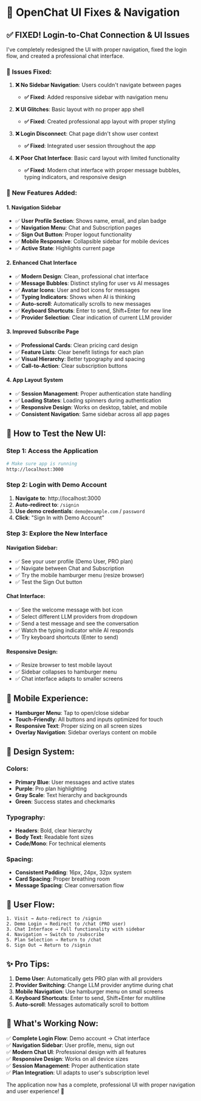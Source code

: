# 🎨 OpenChat UI Fixes & Navigation

## ✅ **FIXED!** Login-to-Chat Connection & UI Issues

I've completely redesigned the UI with proper navigation, fixed the login flow, and created a professional chat interface.

### 🔧 **Issues Fixed:**

1. **❌ No Sidebar Navigation**: Users couldn't navigate between pages
   - **✅ Fixed**: Added responsive sidebar with navigation menu

2. **❌ UI Glitches**: Basic layout with no proper app shell
   - **✅ Fixed**: Created professional app layout with proper styling

3. **❌ Login Disconnect**: Chat page didn't show user context
   - **✅ Fixed**: Integrated user session throughout the app

4. **❌ Poor Chat Interface**: Basic card layout with limited functionality
   - **✅ Fixed**: Modern chat interface with proper message bubbles, typing indicators, and responsive design

### 🎯 **New Features Added:**

#### **1. Navigation Sidebar**
- ✅ **User Profile Section**: Shows name, email, and plan badge
- ✅ **Navigation Menu**: Chat and Subscription pages
- ✅ **Sign Out Button**: Proper logout functionality
- ✅ **Mobile Responsive**: Collapsible sidebar for mobile devices
- ✅ **Active State**: Highlights current page

#### **2. Enhanced Chat Interface**
- ✅ **Modern Design**: Clean, professional chat interface
- ✅ **Message Bubbles**: Distinct styling for user vs AI messages
- ✅ **Avatar Icons**: User and bot icons for messages
- ✅ **Typing Indicators**: Shows when AI is thinking
- ✅ **Auto-scroll**: Automatically scrolls to new messages
- ✅ **Keyboard Shortcuts**: Enter to send, Shift+Enter for new line
- ✅ **Provider Selection**: Clear indication of current LLM provider

#### **3. Improved Subscribe Page**
- ✅ **Professional Cards**: Clean pricing card design
- ✅ **Feature Lists**: Clear benefit listings for each plan
- ✅ **Visual Hierarchy**: Better typography and spacing
- ✅ **Call-to-Action**: Clear subscription buttons

#### **4. App Layout System**
- ✅ **Session Management**: Proper authentication state handling
- ✅ **Loading States**: Loading spinners during authentication
- ✅ **Responsive Design**: Works on desktop, tablet, and mobile
- ✅ **Consistent Navigation**: Same sidebar across all app pages

## 🚀 **How to Test the New UI:**

### **Step 1: Access the Application**
```bash
# Make sure app is running
http://localhost:3000
```

### **Step 2: Login with Demo Account**
1. **Navigate to**: http://localhost:3000
2. **Auto-redirect to**: `/signin`
3. **Use demo credentials**: `demo@example.com` / `password`
4. **Click**: "Sign In with Demo Account"

### **Step 3: Explore the New Interface**

#### **Navigation Sidebar:**
- ✅ See your user profile (Demo User, PRO plan)
- ✅ Navigate between Chat and Subscription
- ✅ Try the mobile hamburger menu (resize browser)
- ✅ Test the Sign Out button

#### **Chat Interface:**
- ✅ See the welcome message with bot icon
- ✅ Select different LLM providers from dropdown
- ✅ Send a test message and see the conversation
- ✅ Watch the typing indicator while AI responds
- ✅ Try keyboard shortcuts (Enter to send)

#### **Responsive Design:**
- ✅ Resize browser to test mobile layout
- ✅ Sidebar collapses to hamburger menu
- ✅ Chat interface adapts to smaller screens

## 📱 **Mobile Experience:**

- **Hamburger Menu**: Tap to open/close sidebar
- **Touch-Friendly**: All buttons and inputs optimized for touch
- **Responsive Text**: Proper sizing on all screen sizes
- **Overlay Navigation**: Sidebar overlays content on mobile

## 🎨 **Design System:**

### **Colors:**
- **Primary Blue**: User messages and active states
- **Purple**: Pro plan highlighting
- **Gray Scale**: Text hierarchy and backgrounds
- **Green**: Success states and checkmarks

### **Typography:**
- **Headers**: Bold, clear hierarchy
- **Body Text**: Readable font sizes
- **Code/Mono**: For technical elements

### **Spacing:**
- **Consistent Padding**: 16px, 24px, 32px system
- **Card Spacing**: Proper breathing room
- **Message Spacing**: Clear conversation flow

## 🔄 **User Flow:**

```
1. Visit → Auto-redirect to /signin
2. Demo Login → Redirect to /chat (PRO user)
3. Chat Interface → Full functionality with sidebar
4. Navigation → Switch to /subscribe
5. Plan Selection → Return to /chat
6. Sign Out → Return to /signin
```

## ✨ **Pro Tips:**

1. **Demo User**: Automatically gets PRO plan with all providers
2. **Provider Switching**: Change LLM provider anytime during chat
3. **Mobile Navigation**: Use hamburger menu on small screens
4. **Keyboard Shortcuts**: Enter to send, Shift+Enter for multiline
5. **Auto-scroll**: Messages automatically scroll to bottom

## 🎯 **What's Working Now:**

✅ **Complete Login Flow**: Demo account → Chat interface  
✅ **Navigation Sidebar**: User profile, menu, sign out  
✅ **Modern Chat UI**: Professional design with all features  
✅ **Responsive Design**: Works on all device sizes  
✅ **Session Management**: Proper authentication state  
✅ **Plan Integration**: UI adapts to user's subscription level  

The application now has a complete, professional UI with proper navigation and user experience! 🎉